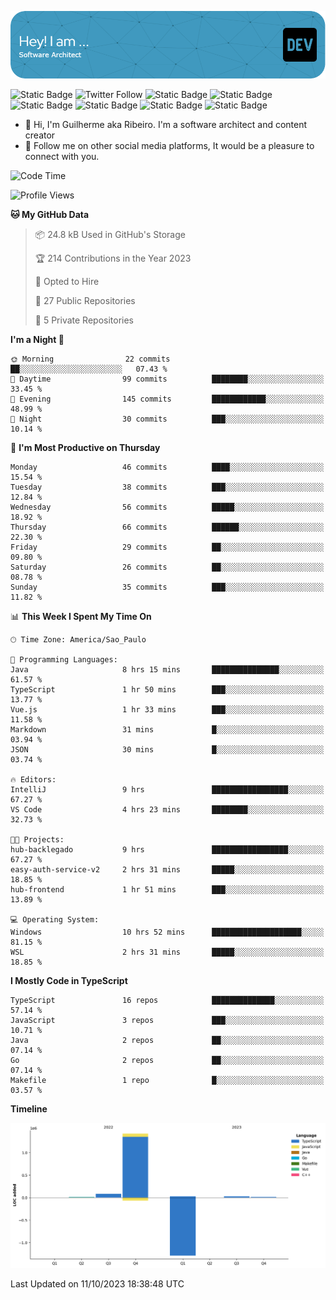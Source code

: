 ![Header](./assets/github-header-image.png)

![Static Badge](https://img.shields.io/badge/Software%20Architect-blue)
 ![Twitter Follow](https://img.shields.io/twitter/follow/dev_pkg) ![Static Badge](https://img.shields.io/badge/Java-orange) ![Static Badge](https://img.shields.io/badge/Springboot-green) ![Static Badge](https://img.shields.io/badge/Golang-blue) ![Static Badge](https://img.shields.io/badge/Nodejs-green) ![Static Badge](https://img.shields.io/badge/Javascript-yellow) ![Static Badge](https://img.shields.io/badge/Vuejs-green)

- 👋 Hi, I'm Guilherme aka Ribeiro. I'm a software architect and content creator
- 👀 Follow me on other social media platforms, It would be a pleasure to connect with you.

<!--START_SECTION:waka-->
![Code Time](http://img.shields.io/badge/Code%20Time-195%20hrs%2011%20mins-blue)

![Profile Views](http://img.shields.io/badge/Profile%20Views-0-blue)

**🐱 My GitHub Data** 

> 📦 24.8 kB Used in GitHub's Storage 
 > 
> 🏆 214 Contributions in the Year 2023
 > 
> 💼 Opted to Hire
 > 
> 📜 27 Public Repositories 
 > 
> 🔑 5 Private Repositories 
 > 
**I'm a Night 🦉** 

```text
🌞 Morning                22 commits          ██░░░░░░░░░░░░░░░░░░░░░░░   07.43 % 
🌆 Daytime                99 commits          ████████░░░░░░░░░░░░░░░░░   33.45 % 
🌃 Evening                145 commits         ████████████░░░░░░░░░░░░░   48.99 % 
🌙 Night                  30 commits          ███░░░░░░░░░░░░░░░░░░░░░░   10.14 % 
```
📅 **I'm Most Productive on Thursday** 

```text
Monday                   46 commits          ████░░░░░░░░░░░░░░░░░░░░░   15.54 % 
Tuesday                  38 commits          ███░░░░░░░░░░░░░░░░░░░░░░   12.84 % 
Wednesday                56 commits          █████░░░░░░░░░░░░░░░░░░░░   18.92 % 
Thursday                 66 commits          ██████░░░░░░░░░░░░░░░░░░░   22.30 % 
Friday                   29 commits          ██░░░░░░░░░░░░░░░░░░░░░░░   09.80 % 
Saturday                 26 commits          ██░░░░░░░░░░░░░░░░░░░░░░░   08.78 % 
Sunday                   35 commits          ███░░░░░░░░░░░░░░░░░░░░░░   11.82 % 
```


📊 **This Week I Spent My Time On** 

```text
🕑︎ Time Zone: America/Sao_Paulo

💬 Programming Languages: 
Java                     8 hrs 15 mins       ███████████████░░░░░░░░░░   61.57 % 
TypeScript               1 hr 50 mins        ███░░░░░░░░░░░░░░░░░░░░░░   13.77 % 
Vue.js                   1 hr 33 mins        ███░░░░░░░░░░░░░░░░░░░░░░   11.58 % 
Markdown                 31 mins             █░░░░░░░░░░░░░░░░░░░░░░░░   03.94 % 
JSON                     30 mins             █░░░░░░░░░░░░░░░░░░░░░░░░   03.74 % 

🔥 Editors: 
IntelliJ                 9 hrs               █████████████████░░░░░░░░   67.27 % 
VS Code                  4 hrs 23 mins       ████████░░░░░░░░░░░░░░░░░   32.73 % 

🐱‍💻 Projects: 
hub-backlegado           9 hrs               █████████████████░░░░░░░░   67.27 % 
easy-auth-service-v2     2 hrs 31 mins       █████░░░░░░░░░░░░░░░░░░░░   18.85 % 
hub-frontend             1 hr 51 mins        ███░░░░░░░░░░░░░░░░░░░░░░   13.89 % 

💻 Operating System: 
Windows                  10 hrs 52 mins      ████████████████████░░░░░   81.15 % 
WSL                      2 hrs 31 mins       █████░░░░░░░░░░░░░░░░░░░░   18.85 % 
```

**I Mostly Code in TypeScript** 

```text
TypeScript               16 repos            ██████████████░░░░░░░░░░░   57.14 % 
JavaScript               3 repos             ███░░░░░░░░░░░░░░░░░░░░░░   10.71 % 
Java                     2 repos             ██░░░░░░░░░░░░░░░░░░░░░░░   07.14 % 
Go                       2 repos             ██░░░░░░░░░░░░░░░░░░░░░░░   07.14 % 
Makefile                 1 repo              █░░░░░░░░░░░░░░░░░░░░░░░░   03.57 % 
```



**Timeline**

![Lines of Code chart](https://raw.githubusercontent.com/Guilhrib/Guilhrib/main/assets/bar_graph.png)


 Last Updated on 11/10/2023 18:38:48 UTC
<!--END_SECTION:waka-->
